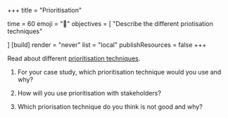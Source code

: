 +++
title = "Prioritisation"

time = 60
emoji = "🤖"
objectives = [
    "Describe the different priotisation techniques"

]
[build]
  render = "never"
  list = "local"
  publishResources = false
+++

Read about different [prioritisation techniques](https://www.atlassian.com/agile/product-management/prioritization-framework#:~:text=A%20product%20prioritization%20framework%20is,what%20to%20work%20on%20next.).

 
1. For your case study, which prioritisation technique would you use and why?

2. How will you use prioritisation with stakeholders?

3.  Which priorisation technique do you think is not good and why?

